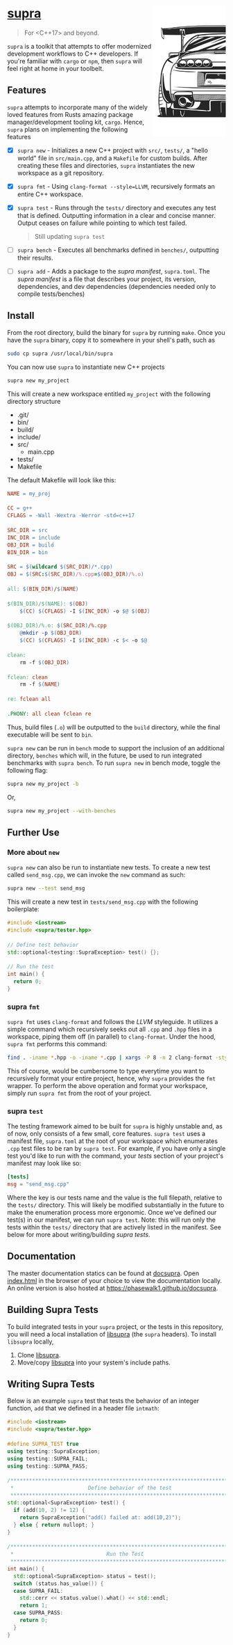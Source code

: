 # [supra](https://phasewalk1.github.io/docsupra) <img src="supra.jpeg" height=300 align="right">
> For <C++17> and beyond.

`supra` is a toolkit that attempts to offer modernized development workflows to C++ developers. If you're familiar with `cargo` or `npm`, then `supra` will feel right at home in your toolbelt.

## Features

`supra` attempts to incorporate many of the widely loved features from Rusts amazing package manager/development tooling kit, `cargo`. Hence, `supra` plans on implementing the following features

- [x] `supra new` - Initializes a new C++ project with `src/`, `tests/`, a "hello world" file in `src/main.cpp`, and a `Makefile` for custom builds. After creating these files and directories, `supra` instantiates the new workspace as a git repository.
- [x] `supra fmt` - Using `clang-format --style=LLVM`, recursively formats an entire C++ workspace.
- [x] `supra test` - Runs through the `tests/` directory and executes any test that is defined. Outputting information in a clear and concise manner. Output ceases on failure while pointing to which test failed.

  > Still updating `supra test`

- [ ] `supra bench` - Executes all benchmarks defined in `benches/`, outputting their results.
- [ ] `supra add` - Adds a package to the _supra manifest_, `supra.toml`. The _supra manifest_ is a file that describes your project, its version, dependencies, and dev dependencies (dependencies needed only to compile tests/benches)

## Install

From the root directory, build the binary for `supra` by running `make`. Once you have the `supra` binary, copy it to somewhere in your shell's path, such as

```sh
sudo cp supra /usr/local/bin/supra
```

You can now use `supra` to instantiate new C++ projects

```sh
supra new my_project
```

This will create a new workspace entitled `my_project` with the following directory structure

- .git/
- bin/
- build/
- include/
- src/
  - main.cpp
- tests/
- Makefile

The default Makefile will look like this:

```Makefile
NAME = my_proj

CC = g++
CFLAGS = -Wall -Wextra -Werror -std=c++17

SRC_DIR = src
INC_DIR = include
OBJ_DIR = build
BIN_DIR = bin

SRC = $(wildcard $(SRC_DIR)/*.cpp)
OBJ = $(SRC:$(SRC_DIR)/%.cpp=$(OBJ_DIR)/%.o)

all: $(BIN_DIR)/$(NAME)

$(BIN_DIR)/$(NAME): $(OBJ)
	$(CC) $(CFLAGS) -I $(INC_DIR) -o $@ $(OBJ)

$(OBJ_DIR)/%.o: $(SRC_DIR)/%.cpp
	@mkdir -p $(OBJ_DIR)
	$(CC) $(CFLAGS) -I $(INC_DIR) -c $< -o $@

clean:
	rm -f $(OBJ_DIR)

fclean: clean
	rm -f $(NAME)

re: fclean all

.PHONY: all clean fclean re

```

Thus, build files (`.o`) will be outputted to the `build` directory, while the final executable will be sent to `bin`.

`supra new` can be run in `bench` mode to support the inclusion of an additional directory, `benches` which will, in the future, be used to run integrated benchmarks with `supra bench`. To run `supra new` in bench mode, toggle the following flag:

```sh
supra new my_project -b
```

Or,

```sh
supra new my_project --with-benches
```

## Further Use
### More about `new`
`supra new` can also be run to instantiate new tests. To create a new test called `send_msg.cpp`, we can invoke the `new` command as such:
```sh
supra new --test send_msg
```
This will create a new test in `tests/send_msg.cpp` with the following boilerplate:
```C++
#include <iostream>
#include <supra/tester.hpp>

// Define test behavior
std::optional<testing::SupraException> test() {};

// Run the test
int main() {
  return 0;
}
```
### supra `fmt`
`supra fmt` uses `clang-format` and follows the _LLVM_ styleguide. It utilizes a simple command which recursively seeks out all `.cpp` and `.hpp` files in a workspace, piping them off (in parallel) to `clang-format`. Under the hood, `supra fmt` performs this command:
```bash
find . -iname *.hpp -o -iname *.cpp | xargs -P 8 -n 2 clang-format -style=LLVM -i
```
This of course, would be cumbersome to type everytime you want to recursively format your entire project, hence, why `supra` provides the `fmt` wrapper. To perform the above operation and format your workspace, simply run `supra fmt` from the root of your project.

### supra `test`
The testing framework aimed to be built for `supra` is highly unstable and, as of now, only consists of a few small, core features. `supra test` uses a manifest file, `supra.toml` at the root of your workspace which enumerates `.cpp` test files to be ran by `supra test`. For example, if you have only a single test you'd like to run with the command, your _tests_ section of your project's manifest may look like so:
```toml
[tests]
msg = "send_msg.cpp"
```
Where the key is our tests name and the value is the full filepath, relative to the `tests/` directory. This will likely be modified substantially in the future to make the enumeration process more ergonomic. Once we've defined our test(s) in our manifest, we can run `supra test`. Note: this will run only the tests within the `tests/` directory that are actively listed in the manifest. See below for more about writing/building _supra tests_.
## Documentation
The master documentation statics can be found at [docsupra](https://github.com/phasewalk1/docsupra). Open [index.html](https://github.com/phasewalk1/docsupra/tree/master/docs/index.html) in the browser of your choice to view the documentation locally. An online version is also hosted at https://phasewalk1.github.io/docsupra.

## Building Supra Tests

To build integrated tests in your `supra` project, or the tests in this repository, you will need a local installation of [libsupra](https://github.com/phasewalk1/libsupra) (the `supra` headers). To install `libsupra` locally,

1. Clone [libsupra](https://github.com/phasewalk1/libsupra).
2. Move/copy [libsupra](https://github.com/phasewalk1/libsupra) into your system's include paths.

## Writing Supra Tests

Below is an example `supra` test that tests the behavior of an integer function, `add` that we defined in a header file `intmath`:

```C++
#include <iostream>
#include <supra/tester.hpp>

#define SUPRA_TEST true
using testing::SupraException;
using testing::SUPRA_FAIL;
using testing::SUPRA_PASS;

/******************************************************************************
 *                        Define behavior of the test                         *
 ******************************************************************************/
std::optional<SupraException> test() {
  if (add(10, 2) != 12) {
    return SupraException("add() failed at: add(10,2)");
  } else { return nullopt; }
}

/******************************************************************************
 *                              Run the Test                                  *
 ******************************************************************************/
int main() {
  std::optional<SupraException> status = test();
  switch (status.has_value()) {
  case SUPRA_FAIL:
    std::cerr << status.value().what() << std::endl;
    return 1;
  case SUPRA_PASS:
    return 0;
  }
}
```

